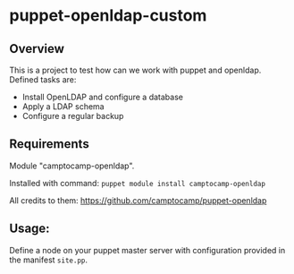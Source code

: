 # puppet-openldap-custom

Overview
--------

This is a project to test how can we work with puppet and openldap.
Defined tasks are:
- Install OpenLDAP and configure a database
- Apply a LDAP schema
- Configure a regular backup

Requirements
------------
Module "camptocamp-openldap".

Installed with command: `puppet module install camptocamp-openldap`

All credits to them: https://github.com/camptocamp/puppet-openldap

Usage:
------
Define a node on your puppet master server with configuration provided in the manifest `site.pp`.
